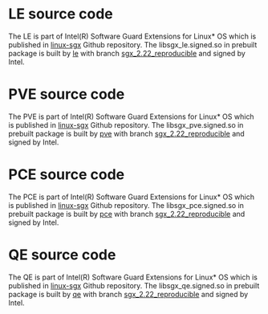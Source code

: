# LE source code   
The LE is part of Intel(R) Software Guard Extensions for Linux\* OS which is published in [linux-sgx](https://github.com/intel/linux-sgx/) Github repository. The libsgx_le.signed.so in prebuilt package is built by [le](https://github.com/intel/linux-sgx/tree/master/psw/ae/le) with branch [sgx_2.22_reproducible](https://github.com/intel/linux-sgx/tree/sgx_2.22_reproducible) and signed by Intel.

# PVE source code   
The PVE is part of Intel(R) Software Guard Extensions for Linux\* OS which is published in [linux-sgx](https://github.com/intel/linux-sgx/) Github repository. The libsgx_pve.signed.so in prebuilt package is built by [pve](https://github.com/intel/linux-sgx/tree/master/psw/ae/pve) with branch [sgx_2.22_reproducible](https://github.com/intel/linux-sgx/tree/sgx_2.22_reproducible) and signed by Intel.

# PCE source code   
The PCE is part of Intel(R) Software Guard Extensions for Linux\* OS which is published in [linux-sgx](https://github.com/intel/linux-sgx/) Github repository. The libsgx_pce.signed.so in prebuilt package is built by [pce](https://github.com/intel/linux-sgx/tree/master/psw/ae/pce) with branch [sgx_2.22_reproducible](https://github.com/intel/linux-sgx/tree/sgx_2.22_reproducible) and signed by Intel.

# QE source code   
The QE is part of Intel(R) Software Guard Extensions for Linux\* OS which is published in [linux-sgx](https://github.com/intel/linux-sgx/) Github repository. The libsgx_qe.signed.so in prebuilt package is built by [qe](https://github.com/intel/linux-sgx/tree/master/psw/ae/qe) with branch [sgx_2.22_reproducible](https://github.com/intel/linux-sgx/tree/sgx_2.22_reproducible) and signed by Intel.
